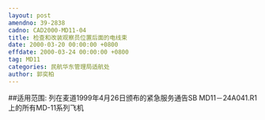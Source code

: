 ```yaml
---
layout: post
amendno: 39-2838
cadno: CAD2000-MD11-04
title: 检查和改装观察员位置后面的电线束
date: 2000-03-20 00:00:00 +0800
effdate: 2000-03-24 00:00:00 +0800
tag: MD11
categories: 民航华东管理局适航处
author: 郭奕柏
---
```


##适用范围:
列在麦道1999年4月26日颁布的紧急服务通告SB MD11－24A041.R1上的所有MD-11系列飞机

